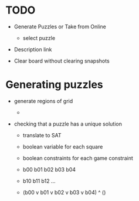 # TODO


* Generate Puzzles or Take from Online
  * select puzzle

* Description link

* Clear board without clearing snapshots

# Generating puzzles

* generate regions of grid

  * 
  
* checking that a puzzle has a unique solution

  * translate to SAT
  
  * boolean variable for each square
  
  * boolean constraints for each game constraint
  
  * b00 b01 b02 b03 b04
  * b10 b11 b12 ...
  
  * (b00 v b01 v b02 v b03 v b04) ^ ()